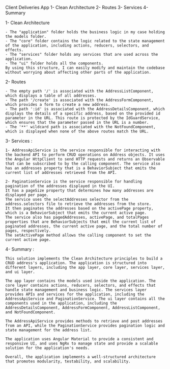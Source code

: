Client Deliveries App
  1- Clean Architecture
  2- Routes
  3- Services
  4- Summary

1- Clean Architecture

    - The "application" folder holds the business logic in my case holding the models folder.
    - The "core" folder contains the logic related to the state management of the application, including actions, reducers, selectors, and effects. 
    - The "services" folder holds any services that are used across the application.
    - The "ui" folder holds all the components.
    By using this structure, I can easily modify and maintain the codebase without worrying about affecting other parts of the application.

2- Routes

    - The empty path '/' is associated with the AddressListComponent, which displays a table of all addresses.
    - The path '/create' is associated with the AddressFormComponent, which provides a form to create a new address.
    - The path ':id' is associated with the AddressDetailsComponent, which displays the details of a specific address, based on the provided id parameter in the URL. This route is protected by the IdGuardService, which ensures that the parameter passed in the URL is a number.
    - The '**' wildcard path is associated with the NotFoundComponent, which is displayed when none of the above routes match the URL.

3- Services : 

    1- AddressApiService is the service responsible for interacting with the backend API to perform CRUD operations on Address objects. It uses the Angular HttpClient to send HTTP requests and returns an Observable that can be subscribed to by the calling component. The service also has an addresses property that is a BehaviorSubject that emits the current list of addresses retrieved from the API.

    2- PaginationService is the service responsible for handling pagination of the addresses displayed in the UI. 
    It has a pageSize property that determines how many addresses are displayed per page.
    The service uses the selectAddresses selector from the address.selectors file to retrieve the addresses from the store. 
    It then paginates the addresses based on the activePage property, which is a BehaviorSubject that emits the current active page. 
    The service also has pagedAddresses, activePage, and totalPages properties that are BehaviorSubjects that emit the current list of paginated addresses, the current active page, and the total number of pages, respectively. 
    The setActivePage method allows the calling component to set the current active page.

4- Summary : 

    This solution implements the Clean Architecture principles to build a CRUD address's application. The application is structured into different layers, including the app layer, core layer, services layer, and ui layer.

    The app layer contains the models used inside the application. The core layer contains actions, reducers, selectors, and effects that handle state management and business logic. The services layer provides APIs and services for the application, including the AddressApiService and PaginationService. The ui layer contains all the components used in the application, including the AddressDetailsComponent, AddressFormComponent, AddressListComponent, and NotFoundComponent.

    The AddressApiService provides methods to retrieve and post addresses from an API, while the PaginationService provides pagination logic and state management for the address list.

    The application uses Angular Material to provide a consistent and responsive UI, and uses NgRx to manage state and provide a scalable solution for the application's needs.

    Overall, the application implements a well-structured architecture that promotes modularity, testability, and scalability.
